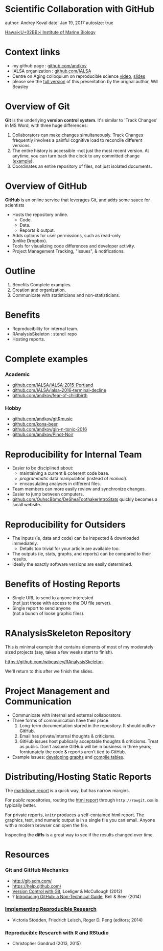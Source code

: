 
<style type="text/css">
.small-code pre code {
   font-size: 1.1em;
}
</style>


Scientific Collaboration with GitHub
========================================================
author: Andrey Koval
date:  Jan 19, 2017
autosize: true

[Hawai<U+02BB>i Institute of Marine Biology](http://www.himb.hawaii.edu/about-us/contact/)


Context links
=======================
- my github page : [github.com/andkov](https://github.com/andkov)
- IALSA organization : [github.com/IALSA](https://github.com/IALSA)
- Centre on Aging colloquium on reproducible science [video](https://www.popdata.bc.ca/events/OAHColloquium_2014), [slides](https://ialsa.github.io/COAG-colloquium-2014F/)
- please see the [full version](https://rawgit.com/OuhscBbmc/BbmcResources/master/Publications/Presentation2015-08-GitHub/beasley-github-2015-08.html)  of this presentation by the orignal author, Will Beasley

Overview of Git
========================================================
**Git** is the underlying **version control system**.  It's  similar to 'Track Changes' in MS Word, with three huge differences:

1. Collaborators can make changes simultaneously. Track Changes frequently involves a painful cognitive load to  reconcile different versions.
2. The entire history is accessible -not just the most recent version. At anytime, you can turn back the clock to any committed change ([example](https://github.com/IALSA/IALSA-2015-Portland/commits/master)).
3. Coordinates an entire repository of files, not just isolated documents.

Overview of GitHub
========================================================
**GitHub** is an online service that leverages Git, and adds some sauce for scientists
* Hosts the repository online.
    * Code.
    * Data.
    * Reports & output.
* Adds options for user permissions, such as read-only<br/>(unlike Dropbox).
* Tools for visualizing code differences and developer activity.
* Project Management Tracking, "Issues", & notifications.

Outline
========================================================
1. Benefits Complete examples.
2. Creation and organization.
3. Communicate with statisticians and non-statisticians.

Benefits
========================================================
* Reproducibility for internal team.
* RAnalysisSkeleton : stencil repo
* Hosting reports.


Complete examples
========================================================
### Academic
* [github.com/IALSA/IALSA-2015-Portland](https://github.com/IALSA/IALSA-2015-Portland)
* [github.com/IALSA/ialsa-2016-terminal-decline](https://github.com/IALSA/ialsa-2016-terminal-decline)
* [github.com/andkov/fear-of-childbirth](https://github.com/andkov/fear-of-childbirth)

### Hobby
* [github.com/andkov/gitRmusic](https://github.com/andkov/gitRmusic)
* [github.com/kona-beer](https://github.com/andkov/kona-beer)
* [github.com/andkov/gin-n-tonic-2016](https://github.com/andkov/gin-n-tonic-2016)
* [github.com/andkov/Pinot-Noir](https://github.com/andkov/Pinot-Noir)



Reproducibility for Internal Team
========================================================
* Easier to be disciplined about:
    * maintaining a current & coherent code base.
    * *programmatic* data manipulation (instead of *manual*).
    * encapsulating analyses in different files.
* Team members can more easily review and synchronize changes.
* Easier to jump between computers.
* [github.com/OuhscBbmc/DeSheaToothakerIntroStats](https://github.com/OuhscBbmc/DeSheaToothakerIntroStats) quickly becomes a small website.

Reproducibility for Outsiders
========================================================
* The inputs (ie, data and code) can be inspected & downloaded immediately.
    * Details too trivial for your article are available too.
* The outputs (ie, stats, graphs, and reports) can be compared to their results.
* Ideally the exactly software versions are easily determined.

Benefits of Hosting Reports
========================================================
* Single URL to send to anyone interested<br/>(not just those with access to the OU file server).
* Single report to send anyone<br/>(not a bunch of loose graphic files).


RAnalysisSkeleton Repository
========================================================
This is minimal example that contains elements of most of my moderately sized projects (say, takes a few weeks start to finish).

https://github.com/wibeasley/RAnalysisSkeleton.

We'll return to this after we finish the slides.

Project Management and Communication
========================================================
* Communicate with internal and external collaborators.
* Three forms of communication have their place.
    1. Long-term documentation stored in the repository.  It should outlive GitHub.
    2. Email has private/internal thoughts & criticisms.
    3. GitHub issues host publically acceptable thoughts & criticisms.  Treat as public.  Don't assume GitHub will be in business in three years; forntunately the code & reports aren't tied to GitHub.  
* Example issues: [developing graphs](https://github.com/IALSA/IALSA-2015-Portland/issues/159) and [compile tables](https://github.com/IALSA/IALSA-2015-Portland/issues/143).

Distributing/Hosting Static Reports
========================================================
The [markdown report](https://github.com/wibeasley/RAnalysisSkeleton/blob/master/Analyses/Report1/Report1.md) is a quick way, but has narrow margins.

For *public* repositories, routing the [html report](https://rawgit.com/wibeasley/RAnalysisSkeleton/master/analysis/report_1/report_1.html) through `http://rawgit.com` is typically better.

For private reports, `knitr` produces a self-contained html report.  The graphics, text, and numeric output is in a single file you can email.  Anyone with a modern browser can open the file.

Inspecting the **diffs** is a great way to see if the results changed over time.


Resources
========================================================
### Git and GitHub Mechanics
 * http://git-scm.com/
 * https://help.github.com/
 * [Version Control with Git](http://shop.oreilly.com/product/0636920022862.do), Loeliger & McCullough (2012)
 * ? [Introducing GitHub: a Non-Technical Guide](http://shop.oreilly.com/product/0636920033059.do), Bell & Beer (2014)

### [Implementing Reproducible Research](http://www.crcpress.com/product/isbn/9781466561595)
 * Victoria Stodden, Friedrich Leisch, Roger D. Peng (editors; 2014)

### [Reproducible Research with R and RStudio](http://christophergandrud.github.io/RepResR-RStudio/)
 * Christopher Gandrud (2013, 2015)
